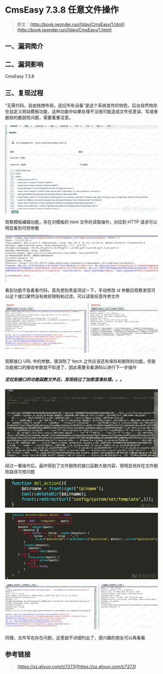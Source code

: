 # CmsEasy 7.3.8 任意文件操作

> 原文：[http://book.iwonder.run/0day/CmsEasy/1.html](http://book.iwonder.run/0day/CmsEasy/1.html)

## 一、漏洞简介

## 二、漏洞影响

CmsEasy 7.3.8

## 三、复现过程

“无需代码，自由拖拽布局，适应所有设备”是这个系统宣传的特色，后台自然地存在自定义网站模板功能，这种功能中如果处理不当很可能造成文件任意读、写或者删除的脆弱性问题，需要着重注意。

![image](img/5884c38d10401c7bedf06f93b3088203.png)

观察模板编辑功能，存在对模板的 html 文件的读取操作，对应到 HTTP 请求可以明显看到可控参数

![image](img/7074d66661ff9dee4acb278b1cfc1d07.png)

看到功能不急着看代码，首先想到黑盒测试一下，手动修改 id 参数后观察发现可以这个接口果然没有做好限制和过滤，可以读取任意传参文件

![image](img/a7f0ad9a911489c8a0b3e1ca54c6b447.png)

观察接口 URL 中的参数，猜测除了 fetch 之外应该还有保存和删除的功能，但是功能接口的接收参数就不知道了，因此需要去看源码以进行下一步操作

##### 定位到接口的功能函数文件后，发现经过了加密混淆处理。。。

![image](img/e4e2ea2ea38d6f0b85aa32100db1d2a6.png)

经过一番操作后，最终得到了文件删除的接口函数大致内容，很明显地存在文件删除路径可控问题

![image](img/5c7a375fcfd2f505ba33e1764bc905c8.png)

![image](img/d0da017e27a4e1dd5a8103878790cbdf.png)

![image](img/fe3ac23874956313beda48b51dc458de.png)

同理，文件写也存在问题，这里就不详细列出了，感兴趣的朋友可以再看看

## 参考链接

> [https://xz.aliyun.com/t/7273](https://xz.aliyun.com/t/7273)

